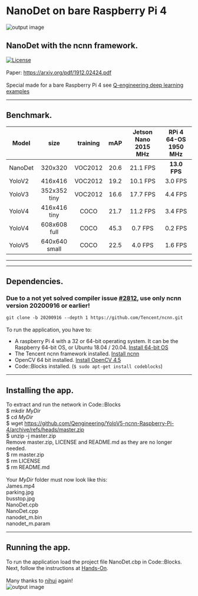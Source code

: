 # NanoDet on bare Raspberry Pi 4
![output image]( https://qengineering.eu/images/JamesNanoDet_RPi.jpg )
## NanoDet with the ncnn framework. <br/>
[![License](https://img.shields.io/badge/License-BSD%203--Clause-blue.svg)](https://opensource.org/licenses/BSD-3-Clause)<br/><br/>
Paper: https://arxiv.org/pdf/1912.02424.pdf<br/><br/>
Special made for a bare Raspberry Pi 4 see [Q-engineering deep learning examples](https://qengineering.eu/deep-learning-examples-on-raspberry-32-64-os.html)

------------

## Benchmark.
| Model  | size | training | mAP | Jetson Nano 2015 MHz | RPi 4 64-OS 1950 MHz |
| ------------- | :-----:  | :-----:  | :-----:  | :-------------:  | :-------------: |
| NanoDet | 320x320 | VOC2012 | 20.6  |  21.1 FPS | **13.0 FPS** |
| YoloV2 | 416x416  | VOC2012 | 19.2 |  10.1 FPS | 3.0 FPS |
| YoloV3 | 352x352 tiny | VOC2012 | 16.6 | 17.7 FPS | 4.4 FPS |
| YoloV4 | 416x416 tiny | COCO | 21.7 | 11.2 FPS | 3.4 FPS |
| YoloV4 | 608x608 full | COCO | 45.3 | 0.7 FPS | 0.2 FPS |
| YoloV5 | 640x640 small| COCO | 22.5 | 4.0 FPS | 1.6 FPS |

------------

------------

## Dependencies.<br/>
### Due to a not yet solved compiler issue [#2812](https://github.com/Tencent/ncnn/issues/2812), use only ncnn version 20200916 or earlier!<br/>
```git clone -b 20200916 --depth 1 https://github.com/Tencent/ncnn.git```<br/><br/>
To run the application, you have to:
- A raspberry Pi 4 with a 32 or 64-bit operating system. It can be the Raspberry 64-bit OS, or Ubuntu 18.04 / 20.04. [Install 64-bit OS](https://qengineering.eu/install-raspberry-64-os.html) <br/>
- The Tencent ncnn framework installed. [Install ncnn](https://qengineering.eu/install-ncnn-on-raspberry-pi-4.html) <br/>
- OpenCV 64 bit installed. [Install OpenCV 4.5](https://qengineering.eu/install-opencv-4.5-on-raspberry-64-os.html) <br/>
- Code::Blocks installed. (```$ sudo apt-get install codeblocks```)

------------

## Installing the app.
To extract and run the network in Code::Blocks <br/>
$ mkdir *MyDir* <br/>
$ cd *MyDir* <br/>
$ wget https://github.com/Qengineering/YoloV5-ncnn-Raspberry-Pi-4/archive/refs/heads/master.zip <br/>
$ unzip -j master.zip <br/>
Remove master.zip, LICENSE and README.md as they are no longer needed. <br/> 
$ rm master.zip <br/>
$ rm LICENSE <br/>
$ rm README.md <br/> <br/>
Your *MyDir* folder must now look like this: <br/> 
James.mp4 <br/>
parking.jpg <br/>
busstop.jpg <br/>
NanoDet.cpb <br/>
NanoDet.cpp <br/>
nanodet_m.bin <br/>
nanodet_m.param <br/>

------------

## Running the app.
To run the application load the project file NanoDet.cbp in Code::Blocks.<br/> 
Next, follow the instructions at [Hands-On](https://qengineering.eu/deep-learning-examples-on-raspberry-32-64-os.html#HandsOn).<br/><br/>
Many thanks to [nihui](https://github.com/nihui/) again!<br/>
![output image]( https://qengineering.eu/images/test_busNanoDet.jpg )

